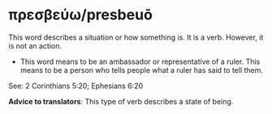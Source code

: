 # πρεσβεύω/presbeuō
This word describes a situation or how something is. It is a verb. However, it is not an action. 
* This word means to be an ambassador or representative of a ruler. This means to be a person who tells people what a ruler has said to tell them.

See: 2 Corinthians 5:20; Ephesians 6:20

**Advice to translators**: This type of verb describes a state of being. 
